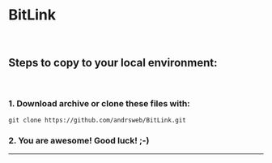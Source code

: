 # BitLink

<br />

## Steps to copy to your local environment:

<br />

### 1. Download archive or clone these files with:
```
git clone https://github.com/andrsweb/BitLink.git
```

### 2. You are awesome! Good luck! ;-)

<hr />
<br />
